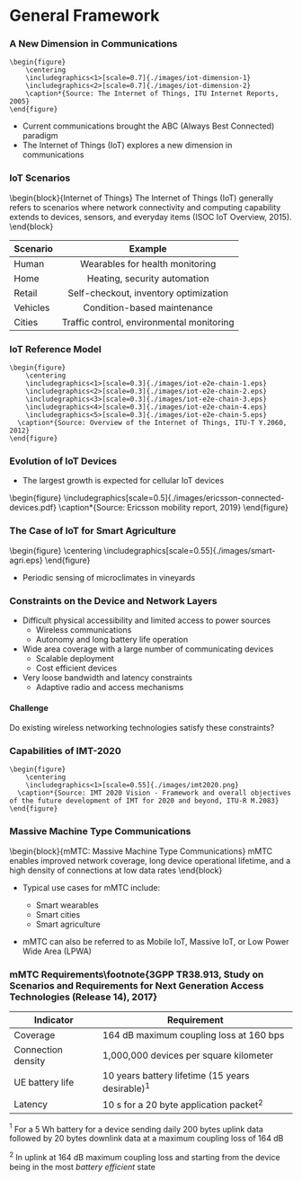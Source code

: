# General Framework

### A New Dimension in Communications
```{=latex}
\begin{figure}
    \centering
    \includegraphics<1>[scale=0.7]{./images/iot-dimension-1}
    \includegraphics<2>[scale=0.7]{./images/iot-dimension-2}
    \caption*{Source: The Internet of Things, ITU Internet Reports, 2005}
\end{figure}
```

- Current communications brought the ABC (Always Best Connected) paradigm
- The Internet of Things (IoT) explores a new dimension in communications

### IoT Scenarios
\begin{block}{Internet of Things}
The Internet of Things (IoT) generally refers to scenarios where network connectivity and computing capability extends to devices, sensors, and everyday items (ISOC IoT Overview, 2015).
\end{block}

| Scenario      | Example                                     |
| ------------- |:-------------------------------------------:|
| Human         | Wearables for health monitoring             |
| Home          | Heating, security automation                |
| Retail        | Self-checkout, inventory optimization       |
| Vehicles      | Condition-based maintenance                 |
| Cities        | Traffic control, environmental monitoring   |

### IoT Reference Model
```{=latex}
\begin{figure}
	\centering
	\includegraphics<1>[scale=0.3]{./images/iot-e2e-chain-1.eps}
	\includegraphics<2>[scale=0.3]{./images/iot-e2e-chain-2.eps}
	\includegraphics<3>[scale=0.3]{./images/iot-e2e-chain-3.eps}
	\includegraphics<4>[scale=0.3]{./images/iot-e2e-chain-4.eps}
	\includegraphics<5>[scale=0.3]{./images/iot-e2e-chain-5.eps}
  \caption*{Source: Overview of the Internet of Things, ITU-T Y.2060, 2012}
\end{figure}
```

### Evolution of IoT Devices
- The largest growth is expected for cellular IoT devices

\begin{figure}
	\includegraphics[scale=0.5]{./images/ericsson-connected-devices.pdf}
	\caption*{Source: Ericsson mobility report, 2019}
\end{figure}

### The Case of IoT for Smart Agriculture
\begin{figure}
	\centering
  \includegraphics[scale=0.55]{./images/smart-agri.eps}
\end{figure}
- Periodic sensing of microclimates in vineyards

### Constraints on the Device and Network Layers
- Difficult physical accessibility and limited access to power sources
    - Wireless communications
    - Autonomy and long battery life operation
- Wide area coverage with a large number of communicating devices
    - Scalable deployment
    - Cost efficient devices
- Very loose bandwidth and latency constraints
    - Adaptive radio and access mechanisms

#### Challenge
Do existing wireless networking technologies satisfy these constraints?

### Capabilities of IMT-2020
```{=latex}
\begin{figure}
	\centering
	\includegraphics<1>[scale=0.55]{./images/imt2020.png}
  \caption*{Source: IMT 2020 Vision - Framework and overall objectives of the future development of IMT for 2020 and beyond, ITU-R M.2083}
\end{figure}
```

### Massive Machine Type Communications
\begin{block}{mMTC: Massive Machine Type Communications}
mMTC enables improved network coverage, long device operational lifetime, and a high density of connections at low data rates
\end{block}

- Typical use cases for mMTC include:
  - Smart wearables
  - Smart cities
  - Smart agriculture

- mMTC can also be referred to as Mobile IoT, Massive IoT, or Low Power Wide Area (LPWA)

### mMTC Requirements\footnote{3GPP TR38.913, Study on Scenarios and Requirements for Next Generation Access Technologies (Release 14), 2017}

| Indicator                             | Requirement                                                         |
|---------------------------------------|---------------------------------------------------------------------|
| Coverage                              | 164 dB maximum coupling loss at 160 bps                             |
| Connection density                    | 1,000,000 devices per square kilometer                              |  
| UE battery life                       | 10 years battery lifetime (15 years desirable)$^1$                  |
| Latency                               | 10 s for a 20 byte application packet$^2$                           |

$^1$ For a 5 Wh battery for a device sending daily 200 bytes uplink data followed by 20 bytes downlink data at a maximum coupling loss of 164 dB

$^2$ In uplink at 164 dB maximum coupling loss and starting from the device being in the most *battery efficient* state
